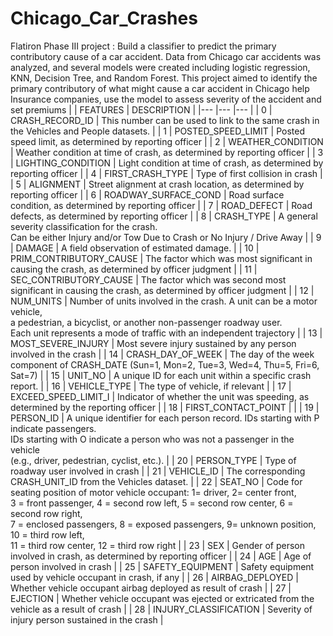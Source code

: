 # Chicago_Car_Crashes
Flatiron Phase III project : Build a classifier to predict the primary contributory cause of a car accident.
Data from Chicago car accidents was analyzed, and several models were created including logistic regression, KNN, Decision Tree, and Random Forest.
This project aimed to identify the primary contributory of what might cause a car accident in Chicago help Insurance companies, use the model to assess severity of the accident and set premiums
|  	| FEATURES 	| DESCRIPTION 	|
|---	|---	|---	|
| 0 	| CRASH_RECORD_ID 	| This number can be used to link to the same crash in the Vehicles and People datasets. 	|
| 1 	| POSTED_SPEED_LIMIT 	| Posted speed limit, as determined by reporting officer 	|
| 2 	| WEATHER_CONDITION 	| Weather condition at time of crash, as determined by reporting officer 	|
| 3 	| LIGHTING_CONDITION 	| Light condition at time of crash, as determined by reporting officer 	|
| 4 	| FIRST_CRASH_TYPE 	| Type of first collision in crash 	|
| 5 	| ALIGNMENT 	| Street alignment at crash location, as determined by reporting officer 	|
| 6 	| ROADWAY_SURFACE_COND 	| Road surface condition, as determined by reporting officer 	|
| 7 	| ROAD_DEFECT 	| Road defects, as determined by reporting officer 	|
| 8 	| CRASH_TYPE 	| A general severity classification for the crash. <br>Can be either Injury and/or Tow Due to Crash or No Injury / Drive Away 	|
| 9 	| DAMAGE 	| A field observation of estimated damage. 	|
| 10 	| PRIM_CONTRIBUTORY_CAUSE 	| The factor which was most significant in causing the crash, as determined by officer judgment 	|
| 11 	| SEC_CONTRIBUTORY_CAUSE 	| The factor which was second most significant in causing the crash, as determined by officer judgment 	|
| 12 	| NUM_UNITS 	| Number of units involved in the crash. A unit can be a motor vehicle,<br> a pedestrian, a bicyclist, or another non-passenger roadway user. <br>Each unit represents a mode of traffic with an independent trajectory 	|
| 13 	| MOST_SEVERE_INJURY 	| Most severe injury sustained by any person involved in the crash 	|
| 14 	| CRASH_DAY_OF_WEEK 	| The day of the week component of CRASH_DATE (Sun=1, Mon=2, Tue=3, Wed=4, Thu=5, Fri=6, Sat=7) 	|
| 15 	| UNIT_NO 	| A unique ID for each unit within a specific crash report. 	|
| 16 	| VEHICLE_TYPE 	| The type of vehicle, if relevant 	|
| 17 	| EXCEED_SPEED_LIMIT_I 	| Indicator of whether the unit was speeding, as determined by the reporting officer 	|
| 18 	| FIRST_CONTACT_POINT 	|  	|
| 19 	| PERSON_ID 	| A unique identifier for each person record. IDs starting with P indicate passengers.<br> IDs starting with O indicate a person who was not a passenger in the vehicle<br> (e.g., driver, pedestrian, cyclist, etc.). 	|
| 20 	| PERSON_TYPE 	| Type of roadway user involved in crash 	|
| 21 	| VEHICLE_ID 	| The corresponding CRASH_UNIT_ID from the Vehicles dataset. 	|
| 22 	| SEAT_NO 	| Code for seating position of motor vehicle occupant: 1= driver, 2= center front, <br>3 = front passenger, 4 = second row left, 5 = second row center, 6 = second row right, <br>7 = enclosed passengers, 8 = exposed passengers, 9= unknown position, 10 = third row left, <br>11 = third row center, 12 = third row right 	|
| 23 	| SEX 	| Gender of person involved in crash, as determined by reporting officer 	|
| 24 	| AGE 	| Age of person involved in crash 	|
| 25 	| SAFETY_EQUIPMENT 	| Safety equipment used by vehicle occupant in crash, if any 	|
| 26 	| AIRBAG_DEPLOYED 	| Whether vehicle occupant airbag deployed as result of crash 	|
| 27 	| EJECTION 	| Whether vehicle occupant was ejected or extricated from the vehicle as a result of crash 	|
| 28 	| INJURY_CLASSIFICATION 	| Severity of injury person sustained in the crash 	|
